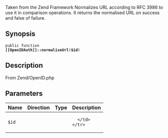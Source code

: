 Taken from the Zend Framework Normalizes URL according to RFC 3986 to use it in comparison operations. It returns the normalised URL on success and false of failure.

## Synopsis

<code>public function <b>[[OpenIDAuth]]::normaliseUrl</b>(<b>$id</b>)</code>

## Description

From Zend/OpenID.php

## Parameters

<table>
  <thead>
    <tr>
      <th>Name</th>
      <th>Direction</th>
      <th>Type</th>
      <th>Description</th>
    </tr>
  </thead>
  <tbody>
    <tr>
      <td><code>$id</code>
      <td><i></i></td>
      <td></td>
      <td>

      </td>
    </tr>
  </tbody>
</table>

